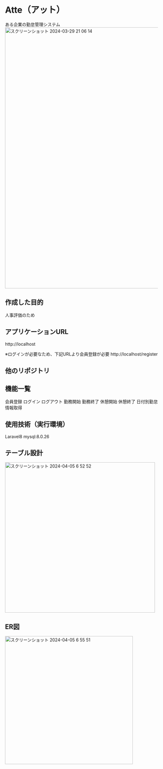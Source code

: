 # Atte（アット）
ある企業の勤怠管理システム
<img width="858" alt="スクリーンショット 2024-03-29 21 06 14" src="https://github.com/misakiragu/attendance-system/assets/141226793/cc9e20a0-18e5-4b7e-bd3b-2d58006428ac">

## 作成した目的
人事評価のため

## アプリケーションURL
http://localhost

※ログインが必要なため、下記URLより会員登録が必要
http://localhost/register

## 他のリポジトリ

## 機能一覧
会員登録
ログイン
ログアウト
勤務開始
勤務終了
休憩開始
休憩終了
日付別勤怠情報取得

## 使用技術（実行環境）
Laravel8
mysql:8.0.26

## テーブル設計
<img width="494" alt="スクリーンショット 2024-04-05 6 52 52" src="https://github.com/misakiragu/attendance-system/assets/141226793/0528da3a-dce1-4a06-a845-691a1cbf9262">

## ER図
<img width="421" alt="スクリーンショット 2024-04-05 6 55 51" src="https://github.com/misakiragu/attendance-system/assets/141226793/8d5c23bb-bee8-4485-8be5-0513f2ad0c6a">





